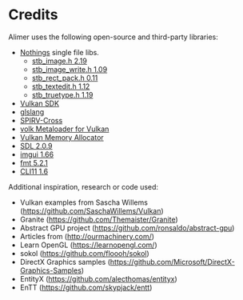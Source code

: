 # Credits

Alimer uses the following open-source and third-party libraries:

- [Nothings](https://github.com/nothings/stb) single file libs.
  - [stb_image.h 2.19](https://github.com/nothings/stb/blob/master/stb_image.h)
  - [stb_image_write.h 1.09](https://github.com/nothings/stb/blob/master/stb_image_write.h)
  - [stb_rect_pack.h 0.11](https://github.com/nothings/stb/blob/master/stb_rect_pack.h)
  - [stb_textedit.h 1.12](https://github.com/nothings/stb/blob/master/stb_textedit.h)
  - [stb_truetype.h 1.19](https://github.com/nothings/stb/blob/master/stb_truetype.h)
- [Vulkan SDK](https://lunarg.com/vulkan-sdk/)
- [glslang](https://github.com/KhronosGroup/glslang)
- [SPIRV-Cross](https://github.com/KhronosGroup/SPIRV-Cross)
- [volk Metaloader for Vulkan](https://github.com/zeux/volk)
- [Vulkan Memory Allocator](https://github.com/GPUOpen-LibrariesAndSDKs/VulkanMemoryAllocator)
- [SDL 2.0.9](https://www.libsdl.org/)
- [imgui 1.66](https://github.com/ocornut/imgui)
- [fmt 5.2.1](http://fmtlib.net)
- [CLI11 1.6](https://github.com/CLIUtils/CLI11)

Additional inspiration, research or code used:

- Vulkan examples from Sascha Willems (https://github.com/SaschaWillems/Vulkan)
- Granite (https://github.com/Themaister/Granite)
- Abstract GPU project (https://github.com/ronsaldo/abstract-gpu)
- Articles from (http://ourmachinery.com/)
- Learn OpenGL (https://learnopengl.com/)
- sokol (https://github.com/floooh/sokol)
- DirectX Graphics samples (https://github.com/Microsoft/DirectX-Graphics-Samples)
- EntityX (https://github.com/alecthomas/entityx)
- EnTT (https://github.com/skypjack/entt)
